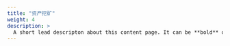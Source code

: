 ```yaml
---
title: "资产挖矿"
weight: 4
description: >
  A short lead descripton about this content page. It can be **bold** or _italic_ and can be split over multiple paragraphs.
---
```


